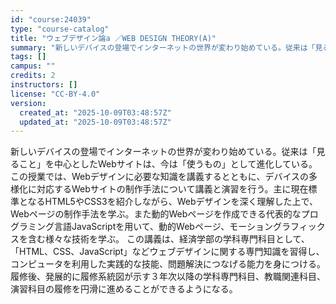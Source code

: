 ```yaml
---
id: "course:24039"
type: "course-catalog"
title: "ウェブデザイン論a ／WEB DESIGN THEORY(A)"
summary: "新しいデバイスの登場でインターネットの世界が変わり始めている。従来は「見ること」を中心としたWebサイトは、今は「使うもの」として進化している。 この授業では、Webデザインに必要な知識を講義するとともに、デバイスの多様化に対応するWebサ…"
tags: []
campus: ""
credits: 2
instructors: []
license: "CC-BY-4.0"
version:
  created_at: "2025-10-09T03:48:57Z"
  updated_at: "2025-10-09T03:48:57Z"
---
```

新しいデバイスの登場でインターネットの世界が変わり始めている。従来は「見ること」を中心としたWebサイトは、今は「使うもの」として進化している。 この授業では、Webデザインに必要な知識を講義するとともに、デバイスの多様化に対応するWebサイトの制作手法について講義と演習を行う。主に現在標準となるHTML5やCSS3を紹介しながら、Webデザインを深く理解した上で、Webページの制作手法を学ぶ。また動的Webページを作成できる代表的なプログラミング言語JavaScriptを用いて、動的Webページ、モーショングラフィックスを含む様々な技術を学ぶ。 この講義は、経済学部の学科専門科目として、「HTML、CSS、JavaScript」などウェブデザインに関する専門知識を習得し、コンピュータを利用した実践的な技能、問題解決につなげる能力を身につける。履修後、発展的に履修系統図が示す３年次以降の学科専門科目、教職関連科目、演習科目の履修を円滑に進めることができるようになる。
